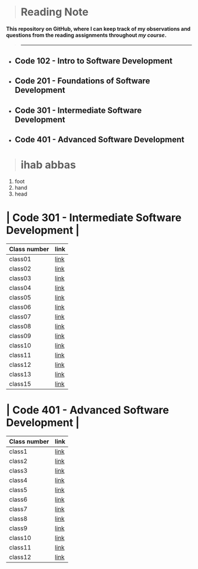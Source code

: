 
> # Reading Note
 #### This repository on **GitHub**, where I can keep track of my observations and questions from the reading assignments throughout *my course*.

 > ---

* ## Code 102 - Intro to Software Development
* ## Code 201 - Foundations of Software Development
* ## Code 301 - Intermediate Software Development
* ## Code 401 - Advanced Software Development


> # ihab abbas
 1. foot
 2. hand 
 3. head

 # |  Code 301 - Intermediate Software Development |
| Class number  | link |
| ----------- | ----------- |
| class01      | 	[link](https://github.com/ihababbas/reading-note/blob/main/class1.md) |
| class02      | 	[link](https://github.com/ihababbas/reading-note/blob/main/class2.md) |
| class03      | 	[link](https://github.com/ihababbas/reading-note/blob/main/class3.md) |
| class04      | 	[link](https://github.com/ihababbas/reading-note/blob/main/class4.md) |
| class05      | 	[link](https://github.com/ihababbas/reading-note/blob/main/class5.md) |
| class06      | 	[link](https://github.com/ihababbas/reading-note/blob/main/class6.md) |
| class07      | 	[link](https://github.com/ihababbas/reading-note/blob/main/class7.md) |
| class08      | 	[link](https://github.com/ihababbas/reading-note/blob/main/class8.md) |
| class09      | 	[link](https://github.com/ihababbas/reading-note/blob/main/class9.md) |
| class10      | 	[link](https://github.com/ihababbas/reading-note/blob/main/class10.md) |
| class11      | 	[link](https://github.com/ihababbas/reading-note/blob/main/class11.md) |
| class12      | 	[link](https://github.com/ihababbas/reading-note/blob/main/class12.md) |
| class13      | 	[link](https://github.com/ihababbas/reading-note/blob/main/class13.md) |
| class15      | 	[link](https://github.com/ihababbas/reading-note/blob/main/class15.md) |




 # | Code 401 - Advanced Software Development |
| Class number  | link |
| ----------- | ----------- |
| class1      | 	[link](https://ihababbas.github.io/new-reading-note/code-401-python/class1/README.md) |
| class2      | 	[link](https://ihababbas.github.io/new-reading-note/code-401-python/401class2.md) |
| class3      | 	[link](https://ihababbas.github.io/new-reading-note/code-401-python/401class3.md) |
| class4      | 	[link](https://ihababbas.github.io/new-reading-note/code-401-python/401class4.md) |
| class5      | 	[link](https://ihababbas.github.io/new-reading-note/code-401-python/401class5.md) |
| class6      | 	[link](https://ihababbas.github.io/new-reading-note/code-401-python/401class6.md) |
| class7      | 	[link](https://ihababbas.github.io/new-reading-note/code-401-python/401class7.md) |
| class8      | 	[link](https://ihababbas.github.io/new-reading-note/code-401-python/401class8.md) |
| class9      | 	[link](https://ihababbas.github.io/new-reading-note/code-401-python/401class9.md) |
| class10      | 	[link](https://ihababbas.github.io/new-reading-note/code-401-python/401class10.md) |
| class11      | 	[link](https://ihababbas.github.io/new-reading-note/code-401-python/401class11.md) |
| class12      | 	[link](https://ihababbas.github.io/new-reading-note/code-401-python/401class12.md) |
